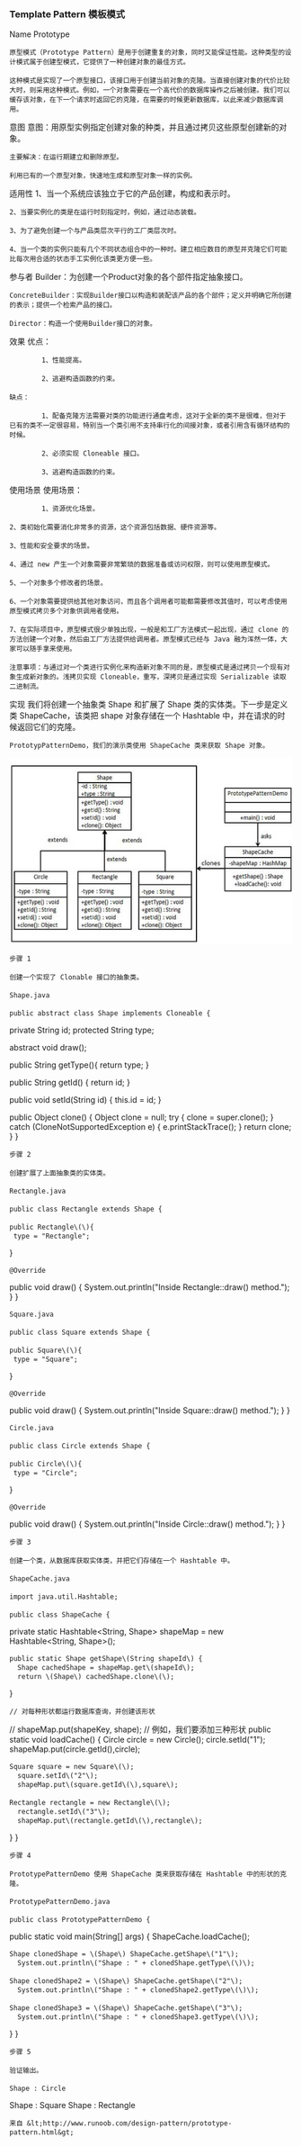 ### Template Pattern 模板模式



Name 	Prototype

	原型模式（Prototype Pattern）是用于创建重复的对象，同时又能保证性能。这种类型的设计模式属于创建型模式，它提供了一种创建对象的最佳方式。

	这种模式是实现了一个原型接口，该接口用于创建当前对象的克隆。当直接创建对象的代价比较大时，则采用这种模式。例如，一个对象需要在一个高代价的数据库操作之后被创建。我们可以缓存该对象，在下一个请求时返回它的克隆，在需要的时候更新数据库，以此来减少数据库调用。

意图	意图：用原型实例指定创建对象的种类，并且通过拷贝这些原型创建新的对象。

	主要解决：在运行期建立和删除原型。

	利用已有的一个原型对象，快速地生成和原型对象一样的实例。

适用性	1、当一个系统应该独立于它的产品创建，构成和表示时。 

	2、当要实例化的类是在运行时刻指定时，例如，通过动态装载。 

	3、为了避免创建一个与产品类层次平行的工厂类层次时。 

	4、当一个类的实例只能有几个不同状态组合中的一种时。建立相应数目的原型并克隆它们可能比每次用合适的状态手工实例化该类更方便一些。

参与者	Builder：为创建一个Product对象的各个部件指定抽象接口。

	ConcreteBuilder：实现Builder接口以构造和装配该产品的各个部件；定义并明确它所创建的表示；提供一个检索产品的接口。

	Director：构造一个使用Builder接口的对象。

效果	优点： 

	        1、性能提高。 

	        2、逃避构造函数的约束。

	缺点： 

	        1、配备克隆方法需要对类的功能进行通盘考虑，这对于全新的类不是很难，但对于已有的类不一定很容易，特别当一个类引用不支持串行化的间接对象，或者引用含有循环结构的时候。 

	        2、必须实现 Cloneable 接口。 

	        3、逃避构造函数的约束。

	

使用场景	使用场景： 

        	1、资源优化场景。 

	2、类初始化需要消化非常多的资源，这个资源包括数据、硬件资源等。 

	3、性能和安全要求的场景。 

	4、通过 new 产生一个对象需要非常繁琐的数据准备或访问权限，则可以使用原型模式。 

	5、一个对象多个修改者的场景。 

	6、一个对象需要提供给其他对象访问，而且各个调用者可能都需要修改其值时，可以考虑使用原型模式拷贝多个对象供调用者使用。 

	7、在实际项目中，原型模式很少单独出现，一般是和工厂方法模式一起出现，通过 clone 的方法创建一个对象，然后由工厂方法提供给调用者。原型模式已经与 Java 融为浑然一体，大家可以随手拿来使用。

	注意事项：与通过对一个类进行实例化来构造新对象不同的是，原型模式是通过拷贝一个现有对象生成新对象的。浅拷贝实现 Cloneable，重写，深拷贝是通过实现 Serializable 读取二进制流。

	

实现	我们将创建一个抽象类 Shape 和扩展了 Shape 类的实体类。下一步是定义类 ShapeCache，该类把 shape 对象存储在一个 Hashtable 中，并在请求的时候返回它们的克隆。

	PrototypPatternDemo，我们的演示类使用 ShapeCache 类来获取 Shape 对象。

	
![](/assets/qqjimport.png)

	步骤 1

	创建一个实现了 Clonable 接口的抽象类。

	Shape.java

	public abstract class Shape implements Cloneable {
   
   private String id;
   protected String type;
   
   abstract void draw\(\);
   
   public String getType\(\){
      return type;
   }
   
   public String getId\(\) {
      return id;
   }
   
   public void setId\(String id\) {
      this.id = id;
   }
   
   public Object clone\(\) {
      Object clone = null;
      try {
         clone = super.clone\(\);
      } catch \(CloneNotSupportedException e\) {
         e.printStackTrace\(\);
      }
      return clone;
   }
}

	步骤 2

	创建扩展了上面抽象类的实体类。

	Rectangle.java

	public class Rectangle extends Shape {

	public Rectangle\(\){
     type = "Rectangle";
   }

	@Override
   public void draw\(\) {
      System.out.println\("Inside Rectangle::draw\(\) method."\);
   }
}

	Square.java

	public class Square extends Shape {

	public Square\(\){
     type = "Square";
   }

	@Override
   public void draw\(\) {
      System.out.println\("Inside Square::draw\(\) method."\);
   }
}

	Circle.java

	public class Circle extends Shape {

	public Circle\(\){
     type = "Circle";
   }

	@Override
   public void draw\(\) {
      System.out.println\("Inside Circle::draw\(\) method."\);
   }
}

	步骤 3

	创建一个类，从数据库获取实体类，并把它们存储在一个 Hashtable 中。

	ShapeCache.java

	import java.util.Hashtable;

	public class ShapeCache {
	
   private static Hashtable&lt;String, Shape&gt; shapeMap 
      = new Hashtable&lt;String, Shape&gt;\(\);

	public static Shape getShape\(String shapeId\) {
      Shape cachedShape = shapeMap.get\(shapeId\);
      return \(Shape\) cachedShape.clone\(\);
   }

	// 对每种形状都运行数据库查询，并创建该形状
   // shapeMap.put\(shapeKey, shape\);
   // 例如，我们要添加三种形状
   public static void loadCache\(\) {
      Circle circle = new Circle\(\);
      circle.setId\("1"\);
      shapeMap.put\(circle.getId\(\),circle\);

	Square square = new Square\(\);
      square.setId\("2"\);
      shapeMap.put\(square.getId\(\),square\);

	Rectangle rectangle = new Rectangle\(\);
      rectangle.setId\("3"\);
      shapeMap.put\(rectangle.getId\(\),rectangle\);
   }
}

	步骤 4

	PrototypePatternDemo 使用 ShapeCache 类来获取存储在 Hashtable 中的形状的克隆。

	PrototypePatternDemo.java

	public class PrototypePatternDemo {
   public static void main\(String\[\] args\) {
      ShapeCache.loadCache\(\);

	Shape clonedShape = \(Shape\) ShapeCache.getShape\("1"\);
      System.out.println\("Shape : " + clonedShape.getType\(\)\);		

	Shape clonedShape2 = \(Shape\) ShapeCache.getShape\("2"\);
      System.out.println\("Shape : " + clonedShape2.getType\(\)\);		

	Shape clonedShape3 = \(Shape\) ShapeCache.getShape\("3"\);
      System.out.println\("Shape : " + clonedShape3.getType\(\)\);		
   }
}

	步骤 5

	验证输出。

	Shape : Circle
Shape : Square
Shape : Rectangle

	

	来自 &lt;http://www.runoob.com/design-pattern/prototype-pattern.html&gt; 

	





